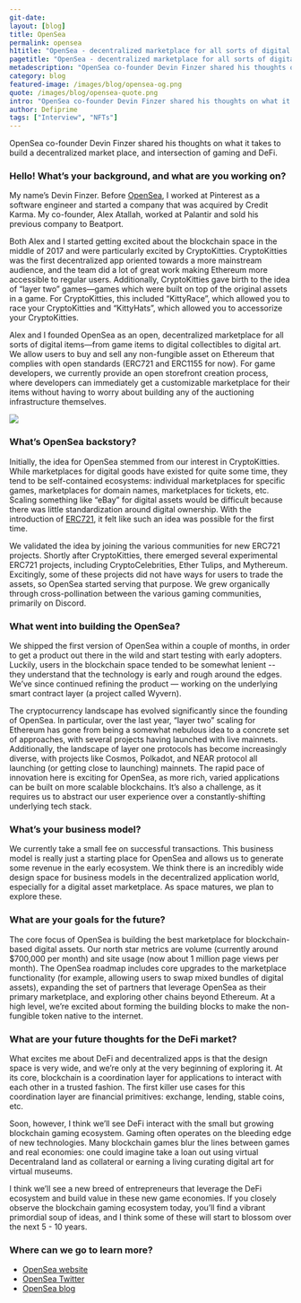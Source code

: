 ```yaml
---
git-date:
layout: [blog]
title: OpenSea
permalink: opensea
h1title: "OpenSea - decentralized marketplace for all sorts of digital items"
pagetitle: "OpenSea - decentralized marketplace for all sorts of digital items"
metadescription: "OpenSea co-founder Devin Finzer shared his thoughts on what it takes to build a decentralized market place, and intersection of gaming and DeFi"
category: blog
featured-image: /images/blog/opensea-og.png
quote: /images/blog/opensea-quote.png
intro: "OpenSea co-founder Devin Finzer shared his thoughts on what it takes to build a decentralized market place, and intersection of gaming and DeFi"
author: Defiprime
tags: ["Interview", "NFTs"]
---
```


OpenSea co-founder Devin Finzer shared his thoughts on what it takes to build a decentralized market place, and intersection of gaming and DeFi.

### Hello! What’s your background, and what are you working on?

My name’s Devin Finzer. Before [OpenSea](https://opensea.io?ref=0xebdb626c95a25f4e304336b1adcad0521a1bdca1), I worked at Pinterest as a software engineer and started a company that was acquired by Credit Karma. My co-founder, Alex Atallah, worked at Palantir and sold his previous company to Beatport.

Both Alex and I started getting excited about the blockchain space in the middle of 2017 and were particularly excited by CryptoKitties. CryptoKitties was the first decentralized app oriented towards a more mainstream audience, and the team did a lot of great work making Ethereum more accessible to regular users. Additionally, CryptoKitties gave birth to the idea of “layer two” games—games which were built on top of the original assets in a game. For CryptoKitties, this included “KittyRace”, which allowed you to race your CryptoKitties and “KittyHats”, which allowed you to accessorize your CryptoKitties.

Alex and I founded OpenSea as an open, decentralized marketplace for all sorts of digital items—from game items to digital collectibles to digital art. We allow users to buy and sell any non-fungible asset on Ethereum that complies with open standards (ERC721 and ERC1155 for now). For game developers, we currently provide an open storefront creation process, where developers can immediately get a customizable marketplace for their items without having to worry about building any of the auctioning infrastructure themselves.

![](/images/blog/opensea1.png)

### What’s OpenSea backstory?

Initially, the idea for OpenSea stemmed from our interest in CryptoKitties. While marketplaces for digital goods have existed for quite some time, they tend to be self-contained ecosystems: individual marketplaces for specific games, marketplaces for domain names, marketplaces for tickets, etc. Scaling something like “eBay” for digital assets would be difficult because there was little standardization around digital ownership. With the introduction of [ERC721](http://erc721.org/), it felt like such an idea was possible for the first time.

We validated the idea by joining the various communities for new ERC721 projects. Shortly after CryptoKitties, there emerged several experimental ERC721 projects, including CryptoCelebrities, Ether Tulips, and Mythereum. Excitingly, some of these projects did not have ways for users to trade the assets, so OpenSea started serving that purpose. We grew organically through cross-pollination between the various gaming communities, primarily on Discord.

### What went into building the OpenSea?

We shipped the first version of OpenSea within a couple of months, in order to get a product out there in the wild and start testing with early adopters. Luckily, users in the blockchain space tended to be somewhat lenient -- they understand that the technology is early and rough around the edges. We’ve since continued refining the product — working on the underlying smart contract layer (a project called Wyvern).

The cryptocurrency landscape has evolved significantly since the founding of OpenSea. In particular, over the last year, “layer two” scaling for Ethereum has gone from being a somewhat nebulous idea to a concrete set of approaches, with several projects having launched with live mainnets. Additionally, the landscape of layer one protocols has become increasingly diverse, with projects like Cosmos, Polkadot, and NEAR protocol all launching (or getting close to launching) mainnets. The rapid pace of innovation here is exciting for OpenSea, as more rich, varied applications can be built on more scalable blockchains. It’s also a challenge, as it requires us to abstract our user experience over a constantly-shifting underlying tech stack.

### What’s your business model?

We currently take a small fee on successful transactions. This business model is really just a starting place for OpenSea and allows us to generate some revenue in the early ecosystem. We think there is an incredibly wide design space for business models in the decentralized application world, especially for a digital asset marketplace. As space matures, we plan to explore these.

### What are your goals for the future?

The core focus of OpenSea is building the best marketplace for blockchain-based digital assets. Our north star metrics are volume (currently around \$700,000 per month) and site usage (now about 1 million page views per month). The OpenSea roadmap includes core upgrades to the marketplace functionality (for example, allowing users to swap mixed bundles of digital assets), expanding the set of partners that leverage OpenSea as their primary marketplace, and exploring other chains beyond Ethereum. At a high level, we’re excited about forming the building blocks to make the non-fungible token native to the internet.

### What are your future thoughts for the DeFi market?

What excites me about DeFi and decentralized apps is that the design space is very wide, and we’re only at the very beginning of exploring it. At its core, blockchain is a coordination layer for applications to interact with each other in a trusted fashion. The first killer use cases for this coordination layer are financial primitives: exchange, lending, stable coins, etc.

Soon, however, I think we’ll see DeFi interact with the small but growing blockchain gaming ecosystem. Gaming often operates on the bleeding edge of new technologies. Many blockchain games blur the lines between games and real economies: one could imagine take a loan out using virtual Decentraland land as collateral or earning a living curating digital art for virtual museums.

I think we’ll see a new breed of entrepreneurs that leverage the DeFi ecosystem and build value in these new game economies. If you closely observe the blockchain gaming ecosystem today, you’ll find a vibrant primordial soup of ideas, and I think some of these will start to blossom over the next 5 - 10 years.

### Where can we go to learn more?

- [OpenSea website](https://opensea.io?ref=0xebdb626c95a25f4e304336b1adcad0521a1bdca1)
- [OpenSea Twitter](https://twitter.com/opensea)
- [OpenSea blog](https://medium.com/opensea)
